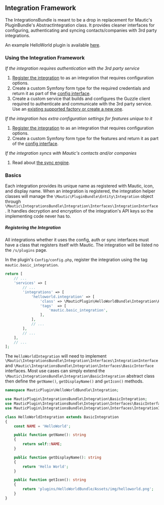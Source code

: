 ## Integration Framework

The IntegrationsBundle is meant to be a drop in replacement for Mautic's PluginBundle's AbstractIntegration class. It provides cleaner interfaces for configuring, authenticating and syncing contacts/companies with 3rd party integrations.

An example HelloWorld plugin is available [here](https://github.com/mautic/plugin-helloworld).

### Using the Integration Framework

*If the integration requires authentication with the 3rd party service*

1. [Register the integration](#registering-the-integration-for-authentication) to as an integration that requires configuration options.
2. Create a custom Symfony form type for the required credentials and return it as part of the [config interface](#mauticpluginintegrationsbundleintegrationinterfacesconfigformauthinterface).
3. Create a custom service that builds and configures the Guzzle client required to authenticate and communicate with the 3rd party service. Use an [existing supported factory or create a new one](#authentication-providers).

*If the integration has extra configuration settings for features unique to it*

1. [Register the integration](#registering-the-integration-for-configuration) to as an integration that requires configuration options.
2. Create a custom Symfony form type for the features and return it as part of the [config interface](#mauticpluginintegrationsbundleintegrationinterfacesconfigformfeaturesettingsinterface).

*If the integration syncs with Mautic's contacts and/or companies*

1. Read about [the sync engine](#integration-sync-engine).

### Basics
Each integration provides its unique name as registered with Mautic, icon, and display name. When an integration is registered, the integration helper classes will manage the `\Mautic\PluginBundle\Entity\Integration` object through `\Mautic\IntegrationsBundle\Integration\Interfaces\IntegrationInterface`. It handles decryption and encryption of the integration's API keys so the implementing code never has to.

##### Registering the Integration
All integrations whether it uses the config, auth or sync interfaces must have a class that registers itself with Mautic. The integration will be listed no the `/s/plugins` page.

In the plugin's `Config/config.php`, register the integration using the tag `mautic.basic_integration`.

```php
return [
    // ...
    'services' => [
        // ...
        'integrations' => [
            'helloworld.integration' => [
                'class' => \MauticPlugin\HelloWorldBundle\Integration\HelloWorldIntegration::class,
                'tags'  => [
                    'mautic.basic_integration',
                ],
            ],
            // ...
        ],
        // ...
    ],
    // ...
];
```

The `HelloWorldIntegration` will need to implement `\Mautic\IntegrationsBundle\Integration\Interfaces\IntegrationInterface` and `\Mautic\IntegrationsBundle\Integration\Interfaces\BasicInterface` interfaces. Most use cases can simply extend the `\Mautic\IntegrationsBundle\Integration\BasicIntegration` abstract class then define the `getName()`, `getDisplayName()` and `getIcon()` methods.

```php
namespace MauticPlugin\HelloWorldBundle\Integration;

use MauticPlugin\IntegrationsBundle\Integration\BasicIntegration;
use MauticPlugin\IntegrationsBundle\Integration\Interfaces\BasicInterface;
use MauticPlugin\IntegrationsBundle\Integration\Interfaces\IntegrationInterface;

class HelloWorldIntegration extends BasicIntegration
{
    const NAME = 'HelloWorld';

    public function getName(): string
    {
        return self::NAME;
    }

    public function getDisplayName(): string
    {
        return 'Hello World';
    }

    public function getIcon(): string
    {
        return 'plugins/HelloWorldBundle/Assets/img/helloworld.png';
    }
}
```
